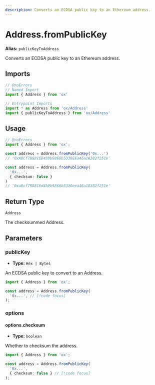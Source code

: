 ```yaml
---
description: Converts an ECDSA public key to an Ethereum address.
---
```


# Address.fromPublicKey

**Alias:** `publicKeyToAddress`

Converts an ECDSA public key to an Ethereum address.

## Imports

```ts twoslash
// @noErrors
// Named Import
import { Address } from 'ox'

// Entrypoint Imports
import * as Address from 'ox/Address'
import { publicKeyToAddress } from 'ox/Address'
```

## Usage

```ts twoslash
// @noErrors
import { Address } from 'ox';

const address = Address.fromPublicKey('0x...')
// '0xA0Cf798816D4b9b9866b5330EEa46a18382f251e'

const address = Address.fromPublicKey(
  '0x...', 
  { checksum: false }
)
// '0xa0cf798816d4b9b9866b5330eea46a18382f251e'
```

## Return Type

`Address`

The checksummed Address.

## Parameters

### publicKey

- **Type:** `Hex | Bytes`

An ECDSA public key to convert to an Address.

```ts twoslash
import { Address } from 'ox';

const address = Address.fromPublicKey(
  '0x...', // [!code focus]
);
```

### options

#### options.checksum

- **Type:** `boolean`

Whether to checksum the address.

```ts twoslash
import { Address } from 'ox';

const address = Address.fromPublicKey(
  '0x...',
  { checksum: false } // [!code focus]
);
```